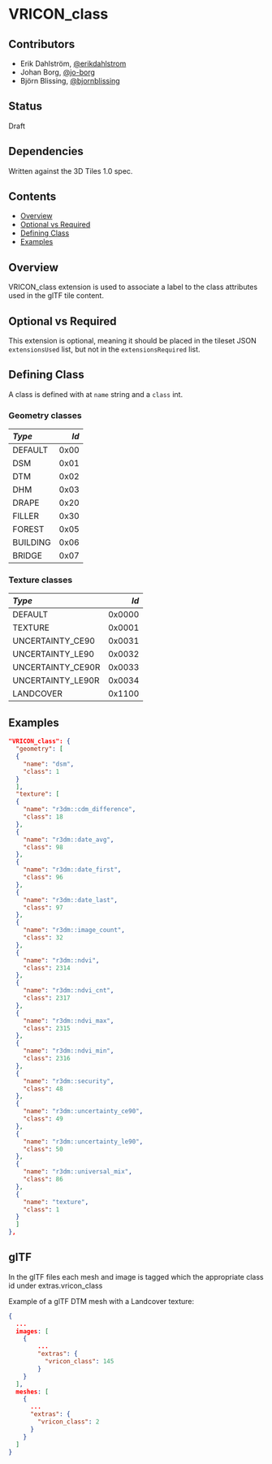 # VRICON_class

## Contributors

* Erik Dahlström, [@erikdahlstrom](https://github.com/erikdahlstrom)
* Johan Borg, [@jo-borg](https://github.com/jo-borg)
* Björn Blissing, [@bjornblissing](https://github.com/bjornblissing)

## Status

Draft

## Dependencies

Written against the 3D Tiles 1.0 spec.


## Contents

- [Overview](#overview)
- [Optional vs Required](#optional-vs-required)
- [Defining Class](#defining-class)
- [Examples](#examples)

## Overview

VRICON_class extension is used to associate a label to the class attributes used in the glTF tile content.

## Optional vs Required

This extension is optional, meaning it should be placed in the tileset JSON `extensionsUsed` list, but not in the `extensionsRequired` list.

## Defining Class

A class is defined with at `name` string and a `class` int.

### Geometry classes

 |*Type*     |*Id*  | 
 |:----------|-----:|
 | DEFAULT   | 0x00 |
 | DSM       | 0x01 |
 | DTM       | 0x02 |
 | DHM       | 0x03 |
 | DRAPE     | 0x20 |
 | FILLER    | 0x30 |
 | FOREST    | 0x05 |
 | BUILDING  | 0x06 |
 | BRIDGE    | 0x07 |

### Texture classes

 |*Type*             |*Id*    |
 |:------------------|-------:|
 | DEFAULT           | 0x0000 |
 | TEXTURE           | 0x0001 |
 | UNCERTAINTY_CE90  | 0x0031 |
 | UNCERTAINTY_LE90  | 0x0032 |
 | UNCERTAINTY_CE90R | 0x0033 |
 | UNCERTAINTY_LE90R | 0x0034 |
 | LANDCOVER         | 0x1100 |

 
 

## Examples

```json
"VRICON_class": {
  "geometry": [
  {
    "name": "dsm",
    "class": 1
  }
  ],
  "texture": [
  {
    "name": "r3dm::cdm_difference",
    "class": 18
  },
  {
    "name": "r3dm::date_avg",
    "class": 98
  },
  {
    "name": "r3dm::date_first",
    "class": 96
  },
  {
    "name": "r3dm::date_last",
    "class": 97
  },
  {
    "name": "r3dm::image_count",
    "class": 32
  },
  {
    "name": "r3dm::ndvi",
    "class": 2314
  },
  {
    "name": "r3dm::ndvi_cnt",
    "class": 2317
  },
  {
    "name": "r3dm::ndvi_max",
    "class": 2315
  },
  {
    "name": "r3dm::ndvi_min",
    "class": 2316
  },
  {
    "name": "r3dm::security",
    "class": 48
  },
  {
    "name": "r3dm::uncertainty_ce90",
    "class": 49
  },
  {
    "name": "r3dm::uncertainty_le90",
    "class": 50
  },
  {
    "name": "r3dm::universal_mix",
    "class": 86
  },
  {
    "name": "texture",
    "class": 1
  }
  ]
},
```

## glTF
In the glTF files each mesh and image is tagged which the appropriate class id under extras.vricon_class

Example of a glTF DTM mesh with a Landcover texture:

```json
{
  ...
  images: [
    {
        ...
        "extras": {
          "vricon_class": 145
        }
    }
  ],
  meshes: [
    {
      ...
      "extras": {
        "vricon_class": 2
      }
    }
  ]
}
```

